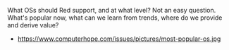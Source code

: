 What OSs should Red support, and at what level? Not an easy question. What's popular now, what can we learn from trends, where do we provide and derive value?

* https://www.computerhope.com/issues/pictures/most-popular-os.jpg